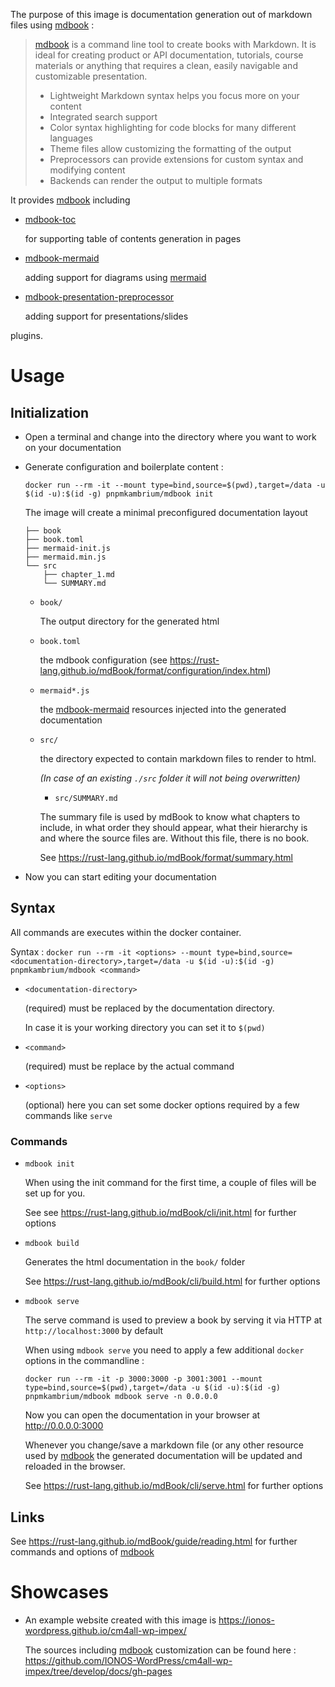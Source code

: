 The purpose of this image is documentation generation out of markdown files using [mdbook](https://rust-lang.github.io/mdBook/) :

> [mdbook](https://rust-lang.github.io/mdBook/) is a command line tool to create books with Markdown. It is ideal for creating product or API documentation, tutorials, course materials or anything that requires a clean, easily navigable and customizable presentation.
>
> - Lightweight Markdown syntax helps you focus more on your content
> - Integrated search support
> - Color syntax highlighting for code blocks for many different languages
> - Theme files allow customizing the formatting of the output
> - Preprocessors can provide extensions for custom syntax and modifying content
> - Backends can render the output to multiple formats

It provides [mdbook](https://rust-lang.github.io/mdBook/) including

- [mdbook-toc](https://github.com/badboy/mdbook-toc)

  for supporting table of contents generation in pages

- [mdbook-mermaid](https://github.com/badboy/mdbook-mermaid)

  adding support for diagrams using [mermaid](https://mermaid-js.github.io/mermaid/#/)

- [mdbook-presentation-preprocessor](https://github.com/FreeMasen/mdbook-presentation-preprocessor)

  adding support for presentations/slides

plugins.

# Usage

## Initialization

- Open a terminal and change into the directory where you want to work on your documentation

- Generate configuration and boilerplate content :

  `docker run --rm -it --mount type=bind,source=$(pwd),target=/data -u $(id -u):$(id -g) pnpmkambrium/mdbook init`

  The image will create a minimal preconfigured documentation layout

  ```
  ├── book
  ├── book.toml
  ├── mermaid-init.js
  ├── mermaid.min.js
  └── src
      ├── chapter_1.md
      └── SUMMARY.md
  ```

  - `book/`

    The output directory for the generated html

  - `book.toml`

    the mdbook configuration (see https://rust-lang.github.io/mdBook/format/configuration/index.html)

  - `mermaid*.js`

    the [mdbook-mermaid](https://github.com/badboy/mdbook-mermaid) resources injected into the generated documentation

  - `src/`

    the directory expected to contain markdown files to render to html.

    _(In case of an existing `./src` folder it will not being overwritten)_

    - `src/SUMMARY.md`

    The summary file is used by mdBook to know what chapters to include, in what order they should appear, what their hierarchy is and where the source files are. Without this file, there is no book.

    See https://rust-lang.github.io/mdBook/format/summary.html

- Now you can start editing your documentation

## Syntax

All commands are executes within the docker container.

Syntax : `docker run --rm -it <options> --mount type=bind,source=<documentation-directory>,target=/data -u $(id -u):$(id -g) pnpmkambrium/mdbook <command>`

- `<documentation-directory>`

  (required) must be replaced by the documentation directory.

  In case it is your working directory you can set it to `$(pwd)`

- `<command>`

  (required) must be replace by the actual command

- `<options>`

  (optional) here you can set some docker options required by a few commands like `serve`

### Commands

- `mdbook init`

  When using the init command for the first time, a couple of files will be set up for you.

  See see https://rust-lang.github.io/mdBook/cli/init.html for further options

- `mdbook build`

  Generates the html documentation in the `book/` folder

  See https://rust-lang.github.io/mdBook/cli/build.html for further options

- `mdbook serve`

  The serve command is used to preview a book by serving it via HTTP at `http://localhost:3000` by default

  When using `mdbook serve` you need to apply a few additional `docker` options in the commandline :

  `docker run --rm -it -p 3000:3000 -p 3001:3001 --mount type=bind,source=$(pwd),target=/data -u $(id -u):$(id -g) pnpmkambrium/mdbook mdbook serve -n 0.0.0.0`

  Now you can open the documentation in your browser at http://0.0.0.0:3000

  Whenever you change/save a markdown file (or any other resource used by [mdbook](https://rust-lang.github.io/mdBook/) the generated documentation will be updated and reloaded in the browser.

  See https://rust-lang.github.io/mdBook/cli/serve.html for further options

## Links

See https://rust-lang.github.io/mdBook/guide/reading.html for further commands and options of [mdbook](https://rust-lang.github.io/mdBook/)

# Showcases

- An example website created with this image is https://ionos-wordpress.github.io/cm4all-wp-impex/

  The sources including [mdbook](https://rust-lang.github.io/mdBook/) customization can be found here : https://github.com/IONOS-WordPress/cm4all-wp-impex/tree/develop/docs/gh-pages
